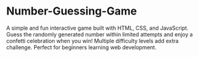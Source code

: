 # Number-Guessing-Game
A simple and fun interactive game built with HTML, CSS, and JavaScript. Guess the randomly generated number within limited attempts and enjoy a confetti celebration when you win! Multiple difficulty levels add extra challenge. Perfect for beginners learning web development.
